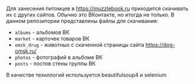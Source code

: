 Для занесения питомцев в https://muzzlebook.ru приходится скачивать их с других сайтов. Обычно это ВКонтакте, но итогда не только. В данном репозитории представлены файлы для скачивания:  
* ``albums`` - альбомов ВК
* ``market`` - карточек товаров ВК
* ``omsk_drug`` - животных с скаченной страницы сайта https://dog-omsk.ru/
* ``photos`` - фотографий в альбоме ВК
* ``posts`` - постов стены группы ВК

В качестве технллогий используется beautifulsoup4 и selenium
